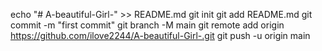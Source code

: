echo "# A-beautiful-Girl-" >> README.md
git init
git add README.md
git commit -m "first commit"
git branch -M main
git remote add origin https://github.com/ilove2244/A-beautiful-Girl-.git
git push -u origin main
